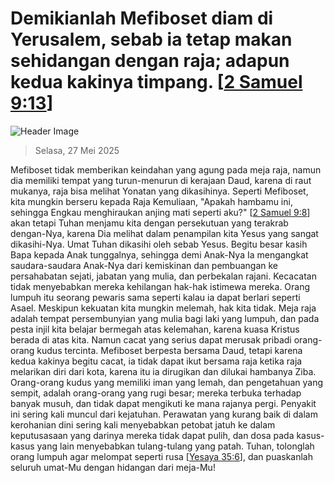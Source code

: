 
# Demikianlah Mefiboset diam di Yerusalem, sebab ia tetap makan sehidangan dengan raja; adapun kedua kakinya timpang. [[2 Samuel 9:13](http://alkitab.sabda.org/?2%20Samuel%209:13)]

![Header Image](https://alkitab.app/slice/sunrise.jpg)

> Selasa, 27 Mei 2025

Mefiboset tidak memberikan keindahan yang agung pada meja raja, namun dia memiliki tempat yang turun-menurun di kerajaan Daud, karena di raut mukanya, raja bisa melihat Yonatan yang dikasihinya. Seperti Mefiboset, kita mungkin berseru kepada Raja Kemuliaan, "Apakah hambamu ini, sehingga Engkau menghiraukan anjing mati seperti aku?" [[2 Samuel 9:8](http://alkitab.sabda.org/?2%20Samuel%209:8)] akan tetapi Tuhan menjamu kita dengan persekutuan yang terakrab dengan-Nya, karena Dia melihat dalam penampilan kita Yesus yang sangat dikasihi-Nya. Umat Tuhan dikasihi oleh sebab Yesus. Begitu besar kasih Bapa kepada Anak tunggalnya, sehingga demi Anak-Nya Ia mengangkat saudara-saudara Anak-Nya dari kemiskinan dan pembuangan ke persahabatan sejati, jabatan yang mulia, dan perbekalan rajani. Kecacatan tidak menyebabkan mereka kehilangan hak-hak istimewa mereka. Orang lumpuh itu seorang pewaris sama seperti kalau ia dapat berlari seperti Asael. Meskipun kekuatan kita mungkin melemah, hak kita tidak. Meja raja adalah tempat persembunyian yang mulia bagi laki yang lumpuh, dan pada pesta injil kita belajar bermegah atas kelemahan, karena kuasa Kristus berada di atas kita. Namun cacat yang serius dapat merusak pribadi orang-orang kudus tercinta. Mefiboset berpesta bersama Daud, tetapi karena kedua kakinya begitu cacat, ia tidak dapat ikut bersama raja ketika raja melarikan diri dari kota, karena itu ia dirugikan dan dilukai hambanya Ziba. Orang-orang kudus yang memiliki iman yang lemah, dan pengetahuan yang sempit, adalah orang-orang yang rugi besar; mereka terbuka terhadap banyak musuh, dan tidak dapat mengikuti ke mana rajanya pergi. Penyakit ini sering kali muncul dari kejatuhan. Perawatan yang kurang baik di dalam kerohanian dini sering kali menyebabkan petobat jatuh ke dalam keputusasaan yang darinya mereka tidak dapat pulih, dan dosa pada kasus-kasus yang lain menyebabkan tulang-tulang yang patah. Tuhan, tolonglah orang lumpuh agar melompat seperti rusa [[Yesaya 35:6](http://alkitab.sabda.org/?Yesaya%2035:6)], dan puaskanlah seluruh umat-Mu dengan hidangan dari meja-Mu!
    